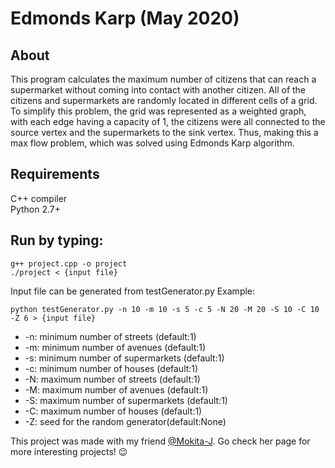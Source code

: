 # Edmonds Karp (May 2020)

## About
This program calculates the maximum number of citizens that can reach a supermarket without coming into contact with another citizen. All of the citizens and supermarkets are randomly located in different cells of a grid. To simplify this problem, the grid was represented as a weighted graph, with each edge having a capacity of 1, the citizens were all connected to the source vertex and the supermarkets to the sink vertex. Thus, making this a max flow problem, which was solved using Edmonds Karp algorithm. 

## Requirements
C++ compiler  <br />
Python 2.7+


## Run by typing:
```
g++ project.cpp -o project
./project < {input file}
```

Input file can be generated from testGenerator.py
Example:
```
python testGenerator.py -n 10 -m 10 -s 5 -c 5 -N 20 -M 20 -S 10 -C 10 -Z 6 > {input file}
```

- -n: minimum number of streets (default:1)
- -m: minimum number of avenues (default:1)
- -s: minimum number of supermarkets (default:1)
- -c: minimum number of houses (default:1)
- -N: maximum number of streets (default:1)
- -M: maximum number of avenues (default:1)
- -S: maximum number of supermarkets (default:1)
- -C: maximum number of houses (default:1)
- -Z: seed for the random generator(default:None)

This project was made with my friend [@Mokita-J](https://github.com/Mokita-J). Go check her page for more interesting projects! :wink:
